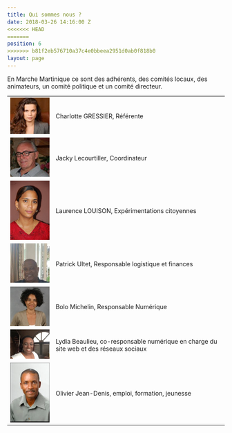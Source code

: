 ```yaml
---
title: Qui sommes nous ?
date: 2018-03-26 14:16:00 Z
<<<<<<< HEAD
=======
position: 6
>>>>>>> b81f2eb576710a37c4e0bbeea2951d0ab0f818b0
layout: page
---
```


En Marche Martinique ce sont des adhérents, des comités locaux, des animateurs, un comité politique et un comité directeur.

<table><tr><td><img src="/uploads/Charlotte.png" alt="Référente Charlotte GRESSIER"></td><td>Charlotte GRESSIER, Référente </td></tr><tr><td><img src="/uploads/jacky.jpg" alt="Jacky Lecourtiller, Coordinateur"></td><td>Jacky Lecourtiller, Coordinateur</td></tr><tr><td><img src="/uploads/laurence.jpg" alt="Laurence LOUISON, Expérimentations citoyennes"></td><td>Laurence LOUISON, Expérimentations citoyennes</td></tr><tr><td><img src="/uploads/patrick.jpg" alt="Patrick Ultet, responsable logistique et finances"></td><td>Patrick Ultet, Responsable logistique et finances</td></tr><tr><td><img src="/uploads/bolo.jpeg" alt="Bolo Michelin, Responsable Numérique"></td><td>Bolo Michelin, Responsable Numérique</td></tr><tr><td><img src="/uploads/lili.jpg" alt="Lydia Beaulieu, co-responsable numérique en charge du site web et des réseaux sociaux"></td><td>Lydia Beaulieu, co-responsable numérique en charge du site web et des réseaux sociaux</td></tr><tr><td><img src="/uploads/olivier.png" alt="Olivier Jean-Denis, emploi, formation, jeunesse"></td><td>Olivier Jean-Denis, emploi, formation, jeunesse</td></tr></table>